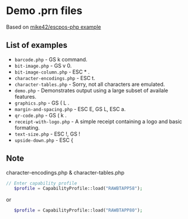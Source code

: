 # Demo .prn files

Based on [mike42/escpos-php example](https://github.com/mike42/escpos-php/tree/development/example)

## List of examples

- `barcode.php` -  GS k command. 
- `bit-image.php` - GS v 0.
- `bit-image-column.php` - ESC * . 
- `character-encodings.php` -  ESC t. 
- `character-tables.php` -  Sorry, not all characters are emulated. 
- `demo.php` - Demonstrates output using a large subset of availale features.
- `graphics.php` -  GS ( L .
- `margin-and-spacing.php` - ESC E, GS L, ESC a.
- `qr-code.php` - GS ( k .
- `receipt-with-logo.php` - A simple receipt containing a logo and basic formating.
- `text-size.php` - ESC !, GS !
- `upside-down.php` - ESC {

## Note

character-encodings.php &  character-tables.php

```php
// Enter capability profile
   $profile = CapabilityProfile::load("RAWBTAPP58");
``` 

or

```php
   $profile = CapabilityProfile::load("RAWBTAPP80");
``` 

